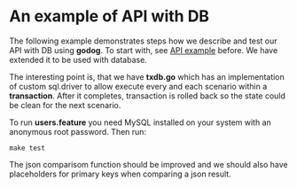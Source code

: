 # An example of API with DB

The following example demonstrates steps how we describe and test our API with DB using **godog**.
To start with, see [API example](https://github.com/DATA-DOG/godog/tree/master/examples/api) before.
We have extended it to be used with database.

The interesting point is, that we have **txdb.go** which has an implementation of custom sql.driver
to allow execute every and each scenario within a **transaction**. After it completes, transaction
is rolled back so the state could be clean for the next scenario.

To run **users.feature** you need MySQL installed on your system with an anonymous root password.
Then run:

    make test

The json comparisom function should be improved and we should also have placeholders for primary
keys when comparing a json result.
